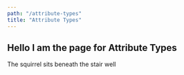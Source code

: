 ```yaml
---
path: "/attribute-types"
title: "Attribute Types"
---
```

## Hello I am the page for Attribute Types

The squirrel sits beneath the stair well